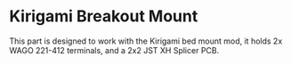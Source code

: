 # Kirigami Breakout Mount
This part is designed to work with the Kirigami bed mount mod, it holds 2x WAGO 221-412 terminals, and a 2x2 JST XH Splicer PCB.
